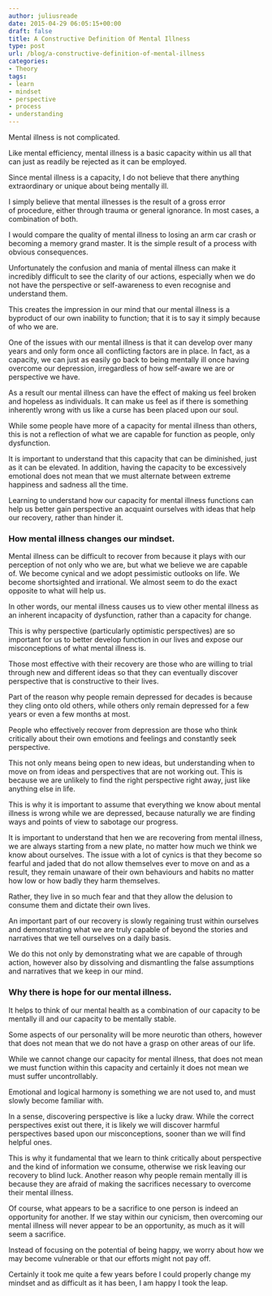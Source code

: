 ```yaml
---
author: juliusreade
date: 2015-04-29 06:05:15+00:00
draft: false
title: A Constructive Definition Of Mental Illness
type: post
url: /blog/a-constructive-definition-of-mental-illness
categories:
- Theory
tags:
- learn
- mindset
- perspective
- process
- understanding
---
```


Mental illness is not complicated.

Like mental efficiency, mental illness is a basic capacity within us all that can just as readily be rejected as it can be employed.

Since mental illness is a capacity, I do not believe that there anything extraordinary or unique about being mentally ill.

<!-- more -->

I simply believe that mental illnesses is the result of a gross error of procedure, either through trauma or general ignorance. In most cases, a combination of both.

I would compare the quality of mental illness to losing an arm car crash or becoming a memory grand master. It is the simple result of a process with obvious consequences.

Unfortunately the confusion and mania of mental illness can make it incredibly difficult to see the clarity of our actions, especially when we do not have the perspective or self-awareness to even recognise and understand them.

This creates the impression in our mind that our mental illness is a byproduct of our own inability to function; that it is to say it simply because of who we are.

One of the issues with our mental illness is that it can develop over many years and only form once all conflicting factors are in place. In fact, as a capacity, we can just as easily go back to being mentally ill once having overcome our depression, irregardless of how self-aware we are or perspective we have.

As a result our mental illness can have the effect of making us feel broken and hopeless as individuals. It can make us feel as if there is something inherently wrong with us like a curse has been placed upon our soul.

While some people have more of a capacity for mental illness than others, this is not a reflection of what we are capable for function as people, only dysfunction.

It is important to understand that this capacity that can be diminished, just as it can be elevated. In addition, having the capacity to be excessively emotional does not mean that we must alternate between extreme happiness and sadness all the time.

Learning to understand how our capacity for mental illness functions can help us better gain perspective an acquaint ourselves with ideas that help our recovery, rather than hinder it.


### How mental illness changes our mindset.


Mental illness can be difficult to recover from because it plays with our perception of not only who we are, but what we believe we are capable of. We become cynical and we adopt pessimistic outlooks on life. We become shortsighted and irrational. We almost seem to do the exact opposite to what will help us.

In other words, our mental illness causes us to view other mental illness as an inherent incapacity of dysfunction, rather than a capacity for change.

This is why perspective (particularly optimistic perspectives) are so important for us to better develop function in our lives and expose our misconceptions of what mental illness is.

Those most effective with their recovery are those who are willing to trial through new and different ideas so that they can eventually discover perspective that is constructive to their lives.

Part of the reason why people remain depressed for decades is because they cling onto old others, while others only remain depressed for a few years or even a few months at most.

People who effectively recover from depression are those who think critically about their own emotions and feelings and constantly seek perspective.

This not only means being open to new ideas, but understanding when to move on from ideas and perspectives that are not working out. This is because we are unlikely to find the right perspective right away, just like anything else in life.

This is why it is important to assume that everything we know about mental illness is wrong while we are depressed, because naturally we are finding ways and points of view to sabotage our progress.

It is important to understand that hen we are recovering from mental illness, we are always starting from a new plate, no matter how much we think we know about ourselves. The issue with a lot of cynics is that they become so fearful and jaded that do not allow themselves ever to move on and as a result, they remain unaware of their own behaviours and habits no matter how low or how badly they harm themselves.

Rather, they live in so much fear and that they allow the delusion to consume them and dictate their own lives.

An important part of our recovery is slowly regaining trust within ourselves and demonstrating what we are truly capable of beyond the stories and narratives that we tell ourselves on a daily basis.

We do this not only by demonstrating what we are capable of through action, however also by dissolving and dismantling the false assumptions and narratives that we keep in our mind.


### Why there is hope for our mental illness.


It helps to think of our mental health as a combination of our capacity to be mentally ill and our capacity to be mentally stable.

Some aspects of our personality will be more neurotic than others, however that does not mean that we do not have a grasp on other areas of our life.

While we cannot change our capacity for mental illness, that does not mean we must function within this capacity and certainly it does not mean we must suffer uncontrollably.

Emotional and logical harmony is something we are not used to, and must slowly become familiar with.

In a sense, discovering perspective is like a lucky draw. While the correct perspectives exist out there, it is likely we will discover harmful perspectives based upon our misconceptions, sooner than we will find helpful ones.

This is why it fundamental that we learn to think critically about perspective and the kind of information we consume, otherwise we risk leaving our recovery to blind luck. Another reason why people remain mentally ill is because they are afraid of making the sacrifices necessary to overcome their mental illness.

Of course, what appears to be a sacrifice to one person is indeed an opportunity for another. If we stay within our cynicism, then overcoming our mental illness will never appear to be an opportunity, as much as it will seem a sacrifice.

Instead of focusing on the potential of being happy, we worry about how we may become vulnerable or that our efforts might not pay off.

Certainly it took me quite a few years before I could properly change my mindset and as difficult as it has been, I am happy I took the leap.
